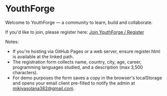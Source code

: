 # YouthForge

Welcome to YouthForge — a community to learn, build and collaborate.

If you'd like to join, please register here:
[Join YouthForge / Register](register.html)

Notes:
- If you're hosting via GitHub Pages or a web server, ensure register.html is available at the linked path.
- The registration form collects name, country, city, age, career, programming languages studied, and a description (max 3,500 characters).
- For demo purposes the form saves a copy in the browser's localStorage and opens your email client pre-filled to notify the admin at mikiyasolana382@gmail.com.
